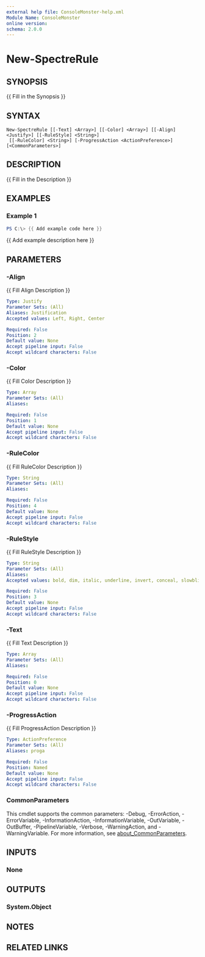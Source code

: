 ```yaml
---
external help file: ConsoleMonster-help.xml
Module Name: ConsoleMonster
online version:
schema: 2.0.0
---
```


# New-SpectreRule

## SYNOPSIS
{{ Fill in the Synopsis }}

## SYNTAX

```
New-SpectreRule [[-Text] <Array>] [[-Color] <Array>] [[-Align] <Justify>] [[-RuleStyle] <String>]
 [[-RuleColor] <String>] [-ProgressAction <ActionPreference>] [<CommonParameters>]
```

## DESCRIPTION
{{ Fill in the Description }}

## EXAMPLES

### Example 1
```powershell
PS C:\> {{ Add example code here }}
```

{{ Add example description here }}

## PARAMETERS

### -Align
{{ Fill Align Description }}

```yaml
Type: Justify
Parameter Sets: (All)
Aliases: Justification
Accepted values: Left, Right, Center

Required: False
Position: 2
Default value: None
Accept pipeline input: False
Accept wildcard characters: False
```

### -Color
{{ Fill Color Description }}

```yaml
Type: Array
Parameter Sets: (All)
Aliases:

Required: False
Position: 1
Default value: None
Accept pipeline input: False
Accept wildcard characters: False
```

### -RuleColor
{{ Fill RuleColor Description }}

```yaml
Type: String
Parameter Sets: (All)
Aliases:

Required: False
Position: 4
Default value: None
Accept pipeline input: False
Accept wildcard characters: False
```

### -RuleStyle
{{ Fill RuleStyle Description }}

```yaml
Type: String
Parameter Sets: (All)
Aliases:
Accepted values: bold, dim, italic, underline, invert, conceal, slowblink, rapidblink, strikethrough

Required: False
Position: 3
Default value: None
Accept pipeline input: False
Accept wildcard characters: False
```

### -Text
{{ Fill Text Description }}

```yaml
Type: Array
Parameter Sets: (All)
Aliases:

Required: False
Position: 0
Default value: None
Accept pipeline input: False
Accept wildcard characters: False
```

### -ProgressAction
{{ Fill ProgressAction Description }}

```yaml
Type: ActionPreference
Parameter Sets: (All)
Aliases: proga

Required: False
Position: Named
Default value: None
Accept pipeline input: False
Accept wildcard characters: False
```

### CommonParameters
This cmdlet supports the common parameters: -Debug, -ErrorAction, -ErrorVariable, -InformationAction, -InformationVariable, -OutVariable, -OutBuffer, -PipelineVariable, -Verbose, -WarningAction, and -WarningVariable. For more information, see [about_CommonParameters](http://go.microsoft.com/fwlink/?LinkID=113216).

## INPUTS

### None

## OUTPUTS

### System.Object
## NOTES

## RELATED LINKS

